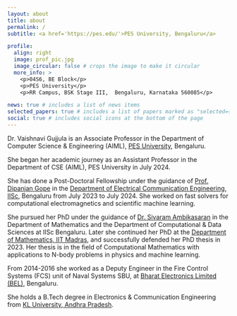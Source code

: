 ```yaml
---
layout: about
title: about
permalink: /
subtitle: <a href='https://pes.edu/'>PES University, Bengaluru</a>

profile:
  align: right
  image: prof_pic.jpg
  image_circular: false # crops the image to make it circular
  more_info: >
    <p>04S6, BE Block</p>
    <p>PES University</p>
    <p>RR Campus, BSK Stage III,  Bengaluru, Karnataka 560085</p>

news: true # includes a list of news items
selected_papers: true # includes a list of papers marked as "selected={true}"
social: true # includes social icons at the bottom of the page
---
```


Dr. Vaishnavi Gujjula is an Associate Professor in the Department of Computer Science & Engineering (AIML), [PES University](https://pes.edu/), Bengaluru.

She began her academic journey as an Assistant Professor in the Department of CSE (AIML), PES University in July 2024.

She has done a Post-Doctoral Fellowship under the guidance of [Prof. Dipanjan Gope](https://ece.iisc.ac.in/~dipanjan/) in the [Department of Electrical Communication Engineering, IISc](https://ece.iisc.ac.in/), Bengaluru from July 2023 to July 2024. She worked on fast solvers for computational electromagnetics and scientific machine learning.

She pursued her PhD under the guidance of [Dr. Sivaram Ambikasaran](https://sivaramambikasaran.com/) in the Department of Mathematics and the Department of Computational & Data Sciences at IISc Bengaluru. Later she continued her PhD at the [Department of Mathematics, IIT Madras](https://math.iitm.ac.in/), and successfully defended her PhD thesis in 2023. Her thesis is in the field of Computational Mathematics with applications to N-body problems in physics and machine learning.

From 2014-2016 she worked as a Deputy Engineer in the Fire Control Systems (FCS) unit of Naval Systems SBU, at [Bharat Electronics Limited (BEL)](https://bel-india.in/), Bengaluru.

She holds a B.Tech degree in Electronics & Communication Engineering from [KL University, Andhra Pradesh](https://www.kluniversity.in/).
